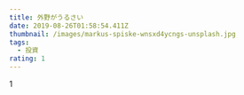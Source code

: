 ```yaml
---
title: 外野がうるさい
date: 2019-08-26T01:58:54.411Z
thumbnail: /images/markus-spiske-wnsxd4ycngs-unsplash.jpg
tags:
  - 投資
rating: 1
---
```

1
